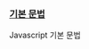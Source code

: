 ### [기본 문법](https://github.com/1Dohyeon/Study-Javascript/tree/main/%EA%B8%B0%EB%B3%B8%20%EB%AC%B8%EB%B2%95)
Javascript 기본 문법
